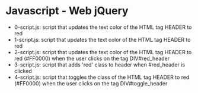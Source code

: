 # Javascript - Web jQuery
* 0-script.js: script that updates the text color of the HTML tag HEADER to red
* 1-script.js: script that updates the text color of the HTML tag HEADER to red
* 2-script.js: script that updates the text color of the HTML tag HEADER to red (#FF0000) when the user clicks on the tag DIV#red_header
* 3-script.js: script that adds 'red' class to header when #red_header is clicked
* 4-script.js: script that toggles the class of the HTML tag HEADER to red (#FF0000) when the user clicks on the tag DIV#toggle_header
